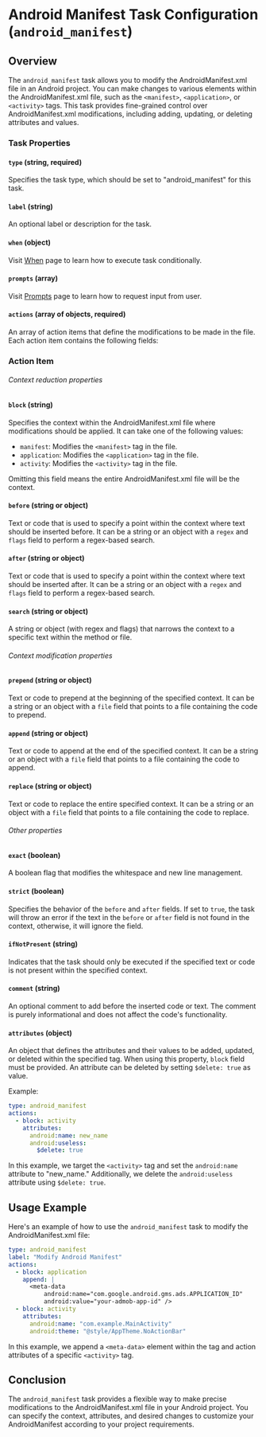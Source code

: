 Android Manifest Task Configuration (`android_manifest`)
========================================================

Overview
--------

The `android_manifest` task allows you to modify the AndroidManifest.xml file in an Android project. You can make changes to various elements within the AndroidManifest.xml file, such as the `<manifest>`, `<application>`, or `<activity>` tags. This task provides fine-grained control over AndroidManifest.xml modifications, including adding, updating, or deleting attributes and values.

### Task Properties

#### `type` (string, required)
Specifies the task type, which should be set to "android_manifest" for this task.

#### `label` (string)
An optional label or description for the task.

#### `when` (object)
Visit [When](WHEN.md) page to learn how to execute task conditionally.

#### `prompts` (array)
Visit [Prompts](PROMPTS.md) page to learn how to request input from user.

#### `actions` (array of objects, required)
An array of action items that define the modifications to be made in the file. Each action item contains the following fields:

### Action Item

###### Context reduction properties

#### `block` (string)
Specifies the context within the AndroidManifest.xml file where modifications should be applied. It can take one of the following values:

-   `manifest`: Modifies the `<manifest>` tag in the file.
-   `application`: Modifies the `<application>` tag in the file.
-   `activity`: Modifies the `<activity>` tag in the file.

Omitting this field means the entire AndroidManifest.xml file will be the context.

#### `before` (string or object)
Text or code that is used to specify a point within the context where text should be inserted before. It can be a string or an object with a `regex` and `flags` field to perform a regex-based search.

#### `after` (string or object)
Text or code that is used to specify a point within the context where text should be inserted after. It can be a string or an object with a `regex` and `flags` field to perform a regex-based search.

#### `search` (string or object)
A string or object (with regex and flags) that narrows the context to a specific text within the method or file.

###### Context modification properties

#### `prepend` (string or object)
Text or code to prepend at the beginning of the specified context. It can be a string or an object with a `file` field that points to a file containing the code to prepend.

#### `append` (string or object)
Text or code to append at the end of the specified context. It can be a string or an object with a `file` field that points to a file containing the code to append.

#### `replace` (string or object)
Text or code to replace the entire specified context. It can be a string or an object with a `file` field that points to a file containing the code to replace.

######  Other properties

#### `exact` (boolean)
A boolean flag that modifies the whitespace and new line management.

#### `strict` (boolean)
Specifies the behavior of the `before` and `after` fields. If set to `true`, the task will throw an error if the text in the `before` or `after` field is not found in the context, otherwise, it will ignore the field.

#### `ifNotPresent` (string)
Indicates that the task should only be executed if the specified text or code is not present within the specified context.

#### `comment` (string)
An optional comment to add before the inserted code or text. The comment is purely informational and does not affect the code's functionality.

#### `attributes` (object)
An object that defines the attributes and their values to be added, updated, or deleted within the specified tag. When using this property, `block` field must be provided. An attribute can be deleted by setting `$delete: true` as value.

Example:
```yaml
type: android_manifest
actions:
  - block: activity
    attributes:
      android:name: new_name
      android:useless:
        $delete: true
```
In this example, we target the `<activity>` tag and set the `android:name` attribute to "new_name." Additionally, we delete the `android:useless` attribute using `$delete: true`.

Usage Example
-------------

Here's an example of how to use the `android_manifest` task to modify the AndroidManifest.xml file:
```yaml
type: android_manifest
label: "Modify Android Manifest"
actions:
  - block: application
    append: |
      <meta-data
          android:name="com.google.android.gms.ads.APPLICATION_ID"
          android:value="your-admob-app-id" />
  - block: activity
    attributes:
      android:name: "com.example.MainActivity"
      android:theme: "@style/AppTheme.NoActionBar"
```

In this example, we append a `<meta-data>` element within the <application> tag and action attributes of a specific `<activity>` tag.

Conclusion
----------

The `android_manifest` task provides a flexible way to make precise modifications to the AndroidManifest.xml file in your Android project. You can specify the context, attributes, and desired changes to customize your AndroidManifest according to your project requirements.

